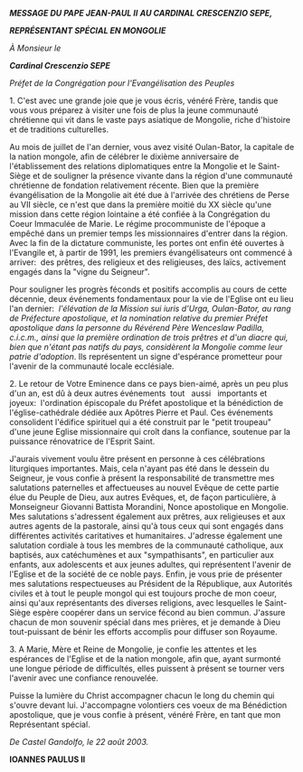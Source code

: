 ***MESSAGE DU PAPE JEAN-PAUL II*** ***AU CARDINAL CRESCENZIO SEPE,***

***REPRÉSENTANT SPÉCIAL EN MONGOLIE***

*À Monsieur le*

***Cardinal Crescenzio SEPE***

*Préfet de la Congrégation pour l'Evangélisation des Peuples*

1. C'est avec une grande joie que je vous écris, vénéré Frère, tandis que vous vous préparez à visiter une fois de plus la jeune communauté chrétienne qui vit dans le vaste pays asiatique de Mongolie, riche d'histoire et de traditions culturelles.

Au mois de juillet de l'an dernier, vous avez visité Oulan-Bator, la capitale de la nation mongole, afin de célébrer le dixième anniversaire de l'établissement des relations diplomatiques entre la Mongolie et le Saint-Siège et de souligner la présence vivante dans la région d'une communauté chrétienne de fondation relativement récente. Bien que la première évangélisation de la Mongolie ait été due à l'arrivée des chrétiens de Perse au VII siècle, ce n'est que dans la première moitié du XX siècle qu'une mission dans cette région lointaine a été confiée à la Congrégation du Coeur Immaculée de Marie. Le régime procommuniste de l'époque a empêché dans un premier temps les missionnaires d'entrer dans la région. Avec la fin de la dictature communiste, les portes ont enfin été ouvertes à l'Evangile et, à partir de 1991, les premiers évangélisateurs ont commencé à arriver:  des prêtres, des religieux et des religieuses, des laïcs, activement engagés dans la "vigne du Seigneur".

Pour souligner les progrès féconds et positifs accomplis au cours de cette décennie, deux événements fondamentaux pour la vie de l'Eglise ont eu lieu l'an dernier:  *l'élévation de la Mission sui iuris d'Urga, Oulan-Bator, au rang de Préfecture apostolique, et la nomination relative du premier Préfet apostolique dans la personne du Révérend Père Wenceslaw Padilla, c.i.c.m., ainsi que la première ordination de trois prêtres et d'un diacre qui, bien que n'étant pas natifs du pays, considèrent la Mongolie comme leur patrie d'adoption*. Ils représentent un signe d'espérance prometteur pour l'avenir de la communauté locale ecclésiale.

2. Le retour de Votre Eminence dans ce pays bien-aimé, après un peu plus d'un an, est dû à deux autres événements  tout   aussi   importants et joyeux:  l'ordination épiscopale du Préfet apostolique et la bénédiction de l'église-cathédrale dédiée aux Apôtres Pierre et Paul. Ces événements consolident l'édifice spirituel qui a été construit par le "petit troupeau" d'une jeune Eglise missionnaire qui croît dans la confiance, soutenue par la puissance rénovatrice de l'Esprit Saint.

J'aurais vivement voulu être présent en personne à ces célébrations liturgiques importantes. Mais, cela n'ayant pas été dans le dessein du Seigneur, je vous confie à présent la responsabilité de transmettre mes salutations paternelles et affectueuses au nouvel Evêque de cette partie élue du Peuple de Dieu, aux autres Evêques, et, de façon particulière, à Monseigneur Giovanni Battista Morandini, Nonce apostolique en Mongolie. Mes salutations s'adressent également aux prêtres, aux religieuses et aux autres agents de la pastorale, ainsi qu'à tous ceux qui sont engagés dans différentes activités caritatives et humanitaires. J'adresse également une salutation cordiale à tous les membres de la communauté catholique, aux baptisés, aux catéchumènes et aux "sympathisants", en particulier aux enfants, aux adolescents et aux jeunes adultes, qui représentent l'avenir de l'Eglise et de la société de ce noble pays. Enfin, je vous prie de présenter mes salutations respectueuses au Président de la République, aux Autorités civiles et à tout le peuple mongol qui est toujours proche de mon coeur, ainsi qu'aux représentants des diverses religions, avec lesquelles le Saint-Siège espère coopérer dans un service fécond au bien commun. J'assure chacun de mon souvenir spécial dans mes prières, et je demande à Dieu tout-puissant de bénir les efforts accomplis pour diffuser son Royaume.

3. A Marie, Mère et Reine de Mongolie, je confie les attentes et les espérances de l'Eglise et de la nation mongole, afin que, ayant surmonté une longue période de difficultés, elles puissent à présent se tourner vers l'avenir avec une confiance renouvelée.

Puisse la lumière du Christ accompagner chacun le long du chemin qui s'ouvre devant lui. J'accompagne volontiers ces voeux de ma Bénédiction apostolique, que je vous confie à présent, vénéré Frère, en tant que mon Représentant spécial.

*De Castel Gandolfo, le 22 août 2003.*

**IOANNES PAULUS II**